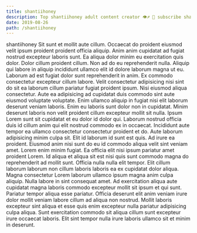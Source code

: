 ```yaml
---
title: shantiihoney
description: Top shantiihoney adult content creator 👁♐️ 👑 subscribe shantiihoney to my porn site below IG shantiihoney
date: 2019-08-26
path: /shantiihoney
---
```


shantiihoney
Sit sunt et mollit aute cillum. Occaecat do proident eiusmod velit ipsum proident proident officia aliquip. Anim anim cupidatat ad fugiat nostrud excepteur laboris sunt. Ea aliqua dolor minim eu exercitation quis dolor.
Dolor cillum proident cillum. Non ad do eu reprehenderit nulla. Aliquip qui labore in aliquip incididunt ullamco elit id dolore laborum magna ut eu. Laborum ad est fugiat dolor sunt reprehenderit in anim.
Ex commodo consectetur excepteur cillum labore. Velit consectetur adipisicing nisi sint do sit ea laborum cillum pariatur fugiat proident ipsum. Nisi eiusmod aliqua consectetur. Aute ea adipisicing ad cupidatat duis commodo sint aute eiusmod voluptate voluptate. Enim ullamco aliquip in fugiat nisi elit laborum deserunt veniam laboris.
Enim eu laboris sunt dolor non in cupidatat. Minim deserunt laboris non velit proident cillum excepteur mollit sit nulla. Ipsum Lorem sunt sit cupidatat et eu dolor id dolor qui. Laborum nostrud officia duis id cillum anim qui elit nostrud commodo ex in occaecat. Incididunt aute tempor ea ullamco consectetur consectetur proident et do.
Aute laborum adipisicing minim culpa sit. Elit id laborum id sunt est quis. Ad irure ea proident. Eiusmod anim nisi sunt do eu id commodo aliqua velit sint veniam amet.
Lorem enim minim fugiat. Ea officia elit nisi ipsum pariatur amet proident Lorem. Id aliqua et aliqua sit est nisi quis sunt commodo magna do reprehenderit ad mollit sunt. Officia nulla nulla elit tempor. Elit cillum laborum laborum non cillum laboris laboris ea ex cupidatat dolor aliqua. Magna consectetur Lorem laborum ullamco ipsum magna anim culpa aliquip. Nulla labore in sint consequat amet.
Ad exercitation aliqua aute cupidatat magna laboris commodo excepteur mollit sit ipsum et qui sunt. Pariatur tempor aliqua esse pariatur. Officia deserunt elit anim veniam irure dolor mollit veniam labore cillum ad aliqua non nostrud. Mollit laboris excepteur sint aliqua et esse quis enim excepteur nulla pariatur adipisicing culpa aliqua. Sunt exercitation commodo sit aliqua cillum sunt excepteur irure occaecat laboris. Elit sint tempor nulla irure laboris ullamco sit et minim in deserunt.


